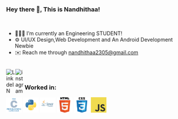 ### **Hey there 👋**, This is Nandhithaa!

<br />

- 👩🏽‍💻 I’m currently an Engineering STUDENT!
- ⚙️ UI/UX Design,Web Development and An Android Development Newbie
- ✉️ Reach me through nandhithaa2305@gmail.com

<br />

<a href="https://www.linkedin.com/in/nandhithaa-balachander/">
  <img align="left" alt="LinkdeIN" width="25px" src="https://cdn.jsdelivr.net/npm/simple-icons@v3/icons/linkedin.svg" />
</a>

<a href="https://www.instagram.com/nandhithaa_balachander/">
  <img align="left" alt="instagram" width="25px" src="https://cdn.jsdelivr.net/npm/simple-icons@v3/icons/instagram.svg" />
</a>

<br />

### Worked in:
<code><img height="42" src="https://raw.githubusercontent.com/github/explore/80688e429a7d4ef2fca1e82350fe8e3517d3494d/topics/c/c.png"></code>
<code><img height="42" src="https://raw.githubusercontent.com/github/explore/80688e429a7d4ef2fca1e82350fe8e3517d3494d/topics/python/python.png"></code>
<code><img height="42" src="https://raw.githubusercontent.com/github/explore/80688e429a7d4ef2fca1e82350fe8e3517d3494d/topics/java/java.png"></code>
<code><img height="42" src="https://raw.githubusercontent.com/github/explore/80688e429a7d4ef2fca1e82350fe8e3517d3494d/topics/html/html.png"></code>
<code><img height="42" src="https://raw.githubusercontent.com/github/explore/80688e429a7d4ef2fca1e82350fe8e3517d3494d/topics/css/css.png"></code>
<code><img height="42" src="https://raw.githubusercontent.com/github/explore/80688e429a7d4ef2fca1e82350fe8e3517d3494d/topics/javascript/javascript.png"></code>











